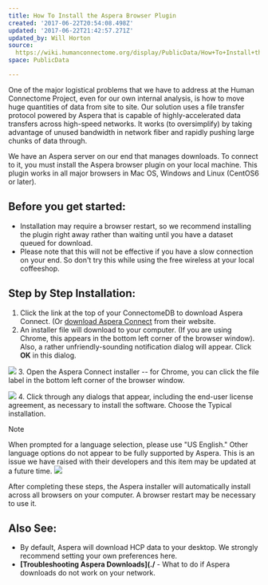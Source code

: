 ```yaml
---
title: How To Install the Aspera Browser Plugin
created: '2017-06-22T20:54:08.498Z'
updated: '2017-06-22T21:42:57.271Z'
updated_by: Will Horton
source: 
  https://wiki.humanconnectome.org/display/PublicData/How+To+Install+the+Aspera+Browser+Plugin
space: PublicData

---
```

One of the major logistical problems that we have to address at the Human Connectome Project, even for our own internal analysis, is how to move huge quantities of data from site to site. Our solution uses a file transfer protocol powered by Aspera that is capable of highly-accelerated data transfers across high-speed networks. It works (to oversimplify) by taking advantage of unused bandwidth in network fiber and rapidly pushing large chunks of data through.

We have an Aspera server on our end that manages downloads. To connect to it, you must install the Aspera browser plugin on your local machine. This plugin works in all major browsers in Mac OS, Windows and Linux (CentOS6 or later).

## Before you get started:

* Installation may require a browser restart, so we recommend installing the plugin right away rather than waiting until you have a dataset queued for download.
* Please note that this will not be effective if you have a slow connection on your end. So don't try this while using the free wireless at your local coffeeshop.

## Step by Step Installation:

1. Click the link at the top of your ConnectomeDB to download Aspera Connect. (Or [download Aspera Connect](http://downloads.asperasoft.com/en/downloads/8?list) from their website.
2. An installer file will download to your computer. (If you are using Chrome, this appears in the bottom left corner of the browser window). Also, a rather unfriendly-sounding notification dialog will appear. Click **OK** in this dialog.   
  
 ![](http://devadmin.humanconnectome.org/img/tutorial/Aspera-instructions/aspera-dialog-2.png)
3. Open the Aspera Connect installer -- for Chrome, you can click the file label in the bottom left corner of the browser window.  
  
 ![](http://devadmin.humanconnectome.org/img/tutorial/Aspera-instructions/aspera-install-warning.png)
4. Click through any dialogs that appear, including the end-user license agreement, as necessary to install the software. Choose the Typical installation.

> [!note]
> When prompted for a language selection, please use "US English." Other language options do not appear to be fully supported by Aspera. This is an issue we have raised with their developers and this item may be updated at a future time.
 ![](http://devadmin.humanconnectome.org/img/tutorial/Aspera-instructions/aspera-install-type.png) 

After completing these steps, the Aspera installer will automatically install across all browsers on your computer. A browser restart may be necessary to use it.

## Also See:

* By default, Aspera will download HCP data to your desktop. We strongly recommend setting your own preferences here.
* **[Troubleshooting Aspera Downloads](./** - What to do if Aspera downloads do not work on your network.
  


